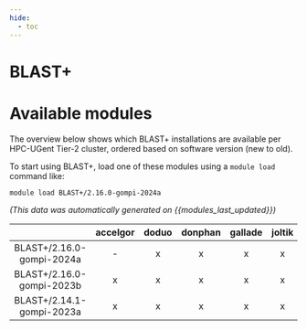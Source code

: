 ```yaml
---
hide:
  - toc
---
```


BLAST+
======

# Available modules


The overview below shows which BLAST+ installations are available per HPC-UGent Tier-2 cluster, ordered based on software version (new to old).

To start using BLAST+, load one of these modules using a `module load` command like:

```shell
module load BLAST+/2.16.0-gompi-2024a
```

*(This data was automatically generated on {{modules_last_updated}})*  

| |accelgor|doduo|donphan|gallade|joltik|litleo|shinx|
| :---: | :---: | :---: | :---: | :---: | :---: | :---: | :---: |
|BLAST+/2.16.0-gompi-2024a|-|x|x|x|x|x|x|
|BLAST+/2.16.0-gompi-2023b|x|x|x|x|x|x|x|
|BLAST+/2.14.1-gompi-2023a|x|x|x|x|x|x|x|
